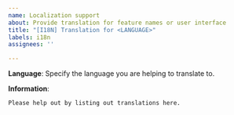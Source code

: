 ```yaml
---
name: Localization support
about: Provide translation for feature names or user interface
title: "[I18N] Translation for <LANGUAGE>"
labels: i18n
assignees: ''

---
```


**Language**:
Specify the language you are helping to translate to.

**Information**:
```
Please help out by listing out translations here.
```
